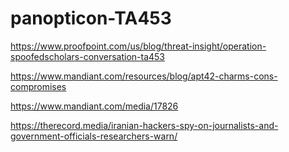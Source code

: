 # panopticon-TA453

https://www.proofpoint.com/us/blog/threat-insight/operation-spoofedscholars-conversation-ta453

https://www.mandiant.com/resources/blog/apt42-charms-cons-compromises

https://www.mandiant.com/media/17826

https://therecord.media/iranian-hackers-spy-on-journalists-and-government-officials-researchers-warn/
